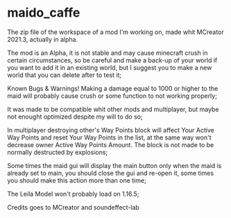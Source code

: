 # maido_caffe
The zip file of the workspace of a mod I'm working on, made whit MCreator 2021.3, actually in alpha.


The mod is an Alpha, it is not stable and may cause minecraft crush in certain circumstances,
so be careful and make a back-up of your world if you want to add it in an existing world,
but I suggest you to make a new world that you can delete after to test it;

 Known Bugs & Warnings!
Making a damage equal to 1000 or higher to the maid will probably cause crush
or some function to not working properly;
 
It was made to be compatible whit other mods and multiplayer,
but maybe not enought optimized despite my will to do so;
 
In multiplayer destroying other's Way Points block will affect Your Active Way Points
and reset Your Way Points in the list, at the same way won't decrease owner Active Way Points Amount.
The block is not made to be normally destructed by explosions;
 
Some times the maid gui will display the main button only when the maid is already set to main,
you should close the gui and re-open it, some times you should make this action more than one time;

The Leila Model won't probably load on 1.16.5;

Credits goes to MCreator and soundeffect-lab
